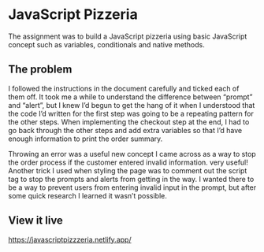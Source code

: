 # JavaScript Pizzeria

The assignment was to build a JavaScript pizzeria using basic JavaScript concept such as variables, conditionals and native methods. 


## The problem

I followed the instructions in the document carefully and ticked each of them off. It took me a while to understand the difference between “prompt” and “alert”, but I knew I’d begun to get the hang of it when I understood that the code I’d written for the first step was going to be a repeating pattern for the other steps. When implementing the checkout step at the end, I had to go back through the other steps and add extra variables so that I’d have enough information to print the order summary.

Throwing an error was a useful new concept I came across as a way to stop the order process if the customer entered invalid information. very useful! Another trick I used when styling the page was to comment out the script tag to stop the prompts and alerts from getting in the way. I wanted there to be a way to prevent users from entering invalid input in the prompt, but after some quick research I learned it wasn’t possible.


## View it live

https://javascriptpizzzeria.netlify.app/
